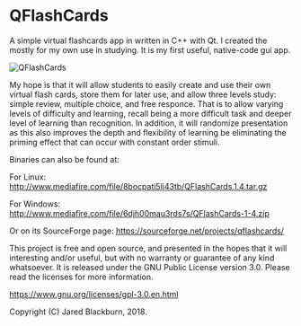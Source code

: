 # QFlashCards

A simple virtual flashcards app in written in C++ with Qt. I created the mostly for my own use 
in studying.  It is my first useful, native-code gui app.

![QFlashCards](https://s20.postimg.org/g43w4pbl9/QFlash_Cards.png)

My hope is that it will allow students to easily create and use their own virtual flash cards,
store them for later use, and allow three levels study: simple review, multiple choice, and 
free responce.  That is to allow varying levels of difficulty and learning, recall being a 
more difficult task and deeper level of learning than recognition.  In addition, it will randomize 
presentation as this also improves the depth and flexibility of learning be eliminating the 
priming effect that can occur with constant order stimuli.

Binaries can also be found at:

For Linux: http://www.mediafire.com/file/8bocpati5lj43tb/QFlashCards.1.4.tar.gz
  
For Windows: http://www.mediafire.com/file/6djh00mau3rds7s/QFlashCards-1-4.zip

Or on its SourceForge page: https://sourceforge.net/projects/qflashcards/

This project is free and open source, and presented in the hopes that it will interesting and/or 
useful, but with no warranty or guarantee of any kind whatsoever.  It is released under the 
GNU Public License version 3.0.  Please read the licenses for more information.

https://www.gnu.org/licenses/gpl-3.0.en.html

Copyright (C) Jared Blackburn, 2018.


